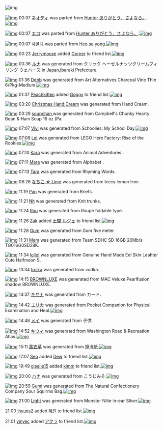 ![img](http://gdrive-cdn.herokuapp.com/537b65a5bc09f0000721dda7/512px-barcode.png)

[![img](http://www.deviantsart.com/3cgdje1.png)](http://www.barcodekanojo.com/kanojo/3192459/%E3%83%8D%E3%82%AA%E3%83%87%E3%82%A3) 00:07 [ネオディ](http://www.barcodekanojo.com/kanojo/3192459/%E3%83%8D%E3%82%AA%E3%83%87%E3%82%A3) was parted from [Hunter  ありがとう、さよなら。](http://www.barcodekanojo.com/kanojo/3192459/%E3%83%8D%E3%82%AA%E3%83%87%E3%82%A3).[![img](http://www.deviantsart.com/2f00jb8.jpeg)](http://www.barcodekanojo.com/user/27903/Hunter%20%20%E3%81%82%E3%82%8A%E3%81%8C%E3%81%A8%E3%81%86%E3%80%81%E3%81%95%E3%82%88%E3%81%AA%E3%82%89%E3%80%82) 

[![img](http://www.deviantsart.com/1hdgia7.png)](http://www.barcodekanojo.com/kanojo/3192458/%E3%82%A8%E3%82%B3) 00:07 [エコ](http://www.barcodekanojo.com/kanojo/3192458/%E3%82%A8%E3%82%B3) was parted from [Hunter  ありがとう、さよなら。](http://www.barcodekanojo.com/kanojo/3192458/%E3%82%A8%E3%82%B3).[![img](http://www.deviantsart.com/2f00jb8.jpeg)](http://www.barcodekanojo.com/user/27903/Hunter%20%20%E3%81%82%E3%82%8A%E3%81%8C%E3%81%A8%E3%81%86%E3%80%81%E3%81%95%E3%82%88%E3%81%AA%E3%82%89%E3%80%82) 

[![img](http://www.deviantsart.com/3m294ap.png)](http://www.barcodekanojo.com/kanojo/3192524/%EC%82%AC%EA%B3%A8%EB%85%80) 00:07 [사골녀](http://www.barcodekanojo.com/kanojo/3192524/%EC%82%AC%EA%B3%A8%EB%85%80) was parted from [Heo se yong](http://www.barcodekanojo.com/kanojo/3192524/%EC%82%AC%EA%B3%A8%EB%85%80).[![img](http://www.deviantsart.com/23q3t7f.png)](http://www.barcodekanojo.com/user/19818/Heo%20se%20yong) 

[![img](http://www.deviantsart.com/3v33gp3.jpeg)](http://www.barcodekanojo.com/user/245002/Jerrymouse) 00:23 [Jerrymouse](http://www.barcodekanojo.com/user/245002/Jerrymouse) added [Corner](http://www.barcodekanojo.com/kanojo/1619213/Corner) to friend list.[![img](http://www.deviantsart.com/2tdbj4k.png)](http://www.barcodekanojo.com/kanojo/1619213/Corner) 

[![img](http://www.deviantsart.com/1e36cvi.png)](http://www.barcodekanojo.com/kanojo/3193276/%E3%83%AB%E3%83%8A) 00:36 [ルナ](http://www.barcodekanojo.com/kanojo/3193276/%E3%83%AB%E3%83%8A) was generated from クリック ヘーゼルナッツクリームフィリング ウェハース in Japan,Ibaraki Prefecture.

[![img](http://www.deviantsart.com/2tm3ere.png)](http://www.barcodekanojo.com/kanojo/3193277/Debb) 01:36 [Debb](http://www.barcodekanojo.com/kanojo/3193277/Debb) was generated from Art Alternatives Charcoal Vine Thin 6/Pkg-Medium.[![img](http://www.deviantsart.com/1b5fmjq.jpeg)](http://www.barcodekanojo.com/product_images/barcode/6018967/1425659739/Art%20Alternatives%20Charcoal%20Vine%20Thin%206%2FPkg-Medium.jpg) 

[![img](http://www.deviantsart.com/1va1f0h.jpeg)](http://www.barcodekanojo.com/user/477933/Peachkitten) 01:37 [Peachkitten](http://www.barcodekanojo.com/user/477933/Peachkitten) added [Goggy](http://www.barcodekanojo.com/kanojo/2435377/Goggy) to friend list.[![img](http://www.deviantsart.com/3cmj6f0.png)](http://www.barcodekanojo.com/kanojo/2435377/Goggy) 

[![img](http://www.deviantsart.com/3tvg6qf.png)](http://www.barcodekanojo.com/kanojo/3193278/Christmas%20Hand%20Cream) 03:20 [Christmas Hand Cream](http://www.barcodekanojo.com/kanojo/3193278/Christmas%20Hand%20Cream) was generated from Hand Cream.

[![img](http://www.deviantsart.com/1dv3phs.png)](http://www.barcodekanojo.com/kanojo/3193279/soupchan%20) 03:29 [soupchan ](http://www.barcodekanojo.com/kanojo/3193279/soupchan%20) was generated from Campbell's Chunky Hearty Bean &amp; Ham Soup 19 oz (Pa.

[![img](http://www.deviantsart.com/3lnsoq.png)](http://www.barcodekanojo.com/kanojo/3193280/Vivi) 07:07 [Vivi](http://www.barcodekanojo.com/kanojo/3193280/Vivi) was generated from Schoolies: My School Day.[![img](http://www.deviantsart.com/guqtdn.jpeg)](http://www.barcodekanojo.com/product_images/barcode/6018971/1425679606/Schoolies%3A%20My%20School%20Day.jpg) 

[![img](http://www.deviantsart.com/31vdj29.png)](http://www.barcodekanojo.com/kanojo/3193281/Lei) 07:08 [Lei](http://www.barcodekanojo.com/kanojo/3193281/Lei) was generated from LEGO Hero Factory: Rise of the Rookies.[![img](http://www.deviantsart.com/2fjrg35.jpeg)](http://www.barcodekanojo.com/product_images/barcode/6018972/1425679644/LEGO%20Hero%20Factory%3A%20Rise%20of%20the%20Rookies.jpg) 

[![img](http://www.deviantsart.com/7682e8.png)](http://www.barcodekanojo.com/kanojo/3193282/Kara) 07:10 [Kara](http://www.barcodekanojo.com/kanojo/3193282/Kara) was generated from Animal Adventures .

[![img](http://www.deviantsart.com/3c2maar.png)](http://www.barcodekanojo.com/kanojo/3193283/Mara) 07:11 [Mara](http://www.barcodekanojo.com/kanojo/3193283/Mara) was generated from Alphabet .

[![img](http://www.deviantsart.com/29dp340.png)](http://www.barcodekanojo.com/kanojo/3193284/Tara) 07:13 [Tara](http://www.barcodekanojo.com/kanojo/3193284/Tara) was generated from Rhyming Words.

[![img](http://www.deviantsart.com/1gfoj81.png)](http://www.barcodekanojo.com/kanojo/3193285/%E3%81%AA%E3%81%A1%E3%81%93%20%E2%98%86%20Lime) 08:26 [なちこ ☆ Lime](http://www.barcodekanojo.com/kanojo/3193285/%E3%81%AA%E3%81%A1%E3%81%93%20%E2%98%86%20Lime) was generated from Icecy lemon lime.

[![img](http://www.deviantsart.com/3thauog.png)](http://www.barcodekanojo.com/kanojo/3193286/Pan) 11:19 [Pan](http://www.barcodekanojo.com/kanojo/3193286/Pan) was generated from Briefs.

[![img](http://www.deviantsart.com/14miqh3.png)](http://www.barcodekanojo.com/kanojo/3193287/Nit) 11:21 [Nit](http://www.barcodekanojo.com/kanojo/3193287/Nit) was generated from Knit trunks.

[![img](http://www.deviantsart.com/3a1002u.png)](http://www.barcodekanojo.com/kanojo/3193288/Rou) 11:24 [Rou](http://www.barcodekanojo.com/kanojo/3193288/Rou) was generated from Roupe foldable type.

[![img](http://www.deviantsart.com/2dtl6i2.jpeg)](http://www.barcodekanojo.com/user/280625/Zak) 11:26 [Zak](http://www.barcodekanojo.com/user/280625/Zak) added [土間 ルジェ](http://www.barcodekanojo.com/kanojo/2913763/%E5%9C%9F%E9%96%93%20%E3%83%AB%E3%82%B8%E3%82%A7) to friend list.[![img](http://www.deviantsart.com/trkqk2.png)](http://www.barcodekanojo.com/kanojo/2913763/%E5%9C%9F%E9%96%93%20%E3%83%AB%E3%82%B8%E3%82%A7) 

[![img](http://www.deviantsart.com/1986leb.png)](http://www.barcodekanojo.com/kanojo/3193289/Gum) 11:28 [Gum](http://www.barcodekanojo.com/kanojo/3193289/Gum) was generated from Gum five meter.

[![img](http://www.deviantsart.com/1rr3ir3.png)](http://www.barcodekanojo.com/kanojo/3193290/Mem) 11:31 [Mem](http://www.barcodekanojo.com/kanojo/3193290/Mem) was generated from Team SDHC SD 16GB 20Mb/s TG016G0SD28K.

[![img](http://www.deviantsart.com/1q6clcd.png)](http://www.barcodekanojo.com/kanojo/3193291/lollol) 11:34 [lollol](http://www.barcodekanojo.com/kanojo/3193291/lollol) was generated from Genuine Hand Made Eel Skin Leahter Cute Halfmoon S.

[![img](http://www.deviantsart.com/2o308qh.png)](http://www.barcodekanojo.com/kanojo/3193292/troika) 13:34 [troika](http://www.barcodekanojo.com/kanojo/3193292/troika) was generated from vodka.

[![img](http://www.deviantsart.com/25kf6p6.png)](http://www.barcodekanojo.com/kanojo/3193293/BROWNLUXE) 14:15 [BROWNLUXE](http://www.barcodekanojo.com/kanojo/3193293/BROWNLUXE) was generated from MAC Veluxe Pearlfusion shadow BROWNLUXE.

[![img](http://www.deviantsart.com/3r78nl7.png)](http://www.barcodekanojo.com/kanojo/3193294/%E3%82%AD%E3%83%A4%E3%83%8A) 14:37 [キヤナ](http://www.barcodekanojo.com/kanojo/3193294/%E3%82%AD%E3%83%A4%E3%83%8A) was generated from カード.

[![img](http://www.deviantsart.com/35010lq.png)](http://www.barcodekanojo.com/kanojo/3193295/%E3%82%A8%E3%83%AA%E3%82%AB) 14:42 [エリカ](http://www.barcodekanojo.com/kanojo/3193295/%E3%82%A8%E3%83%AA%E3%82%AB) was generated from Pocket Companion for Physical Examination and Heal.[![img](http://www.deviantsart.com/18eun40.jpeg)](http://www.barcodekanojo.com/product_images/barcode/6018987/1425706876/Pocket%20Companion%20for%20Physical%20Examination%20and%20Heal.jpg) 

[![img](http://www.deviantsart.com/1ok1t0k.png)](http://www.barcodekanojo.com/kanojo/3193296/%E3%83%A1%E3%82%A4) 14:48 [メイ](http://www.barcodekanojo.com/kanojo/3193296/%E3%83%A1%E3%82%A4) was generated from 子供.

[![img](http://www.deviantsart.com/20lfc5s.png)](http://www.barcodekanojo.com/kanojo/3193297/%E3%82%AD%E3%82%A6%E3%82%A3) 14:52 [キウィ](http://www.barcodekanojo.com/kanojo/3193297/%E3%82%AD%E3%82%A6%E3%82%A3) was generated from Washington Road &amp; Recreation Atlas.[![img](http://www.deviantsart.com/lajnsd.jpeg)](http://www.barcodekanojo.com/product_images/barcode/6018989/1425707469/Washington%20Road%20%26%20Recreation%20Atlas.jpg) 

[![img](http://www.deviantsart.com/223iq9d.png)](http://www.barcodekanojo.com/kanojo/3193298/%E8%96%B0%E8%A1%A3%E8%8D%89) 15:11 [薰衣草](http://www.barcodekanojo.com/kanojo/3193298/%E8%96%B0%E8%A1%A3%E8%8D%89) was generated from 擦洗纸.[![img](http://www.deviantsart.com/26ohg2h.jpeg)](http://www.barcodekanojo.com/product_images/barcode/6018990/1425708613/%E6%93%A6%E6%B4%97%E7%BA%B8.jpg) 

[![img](http://www.deviantsart.com/24ofdch.jpeg)](http://www.barcodekanojo.com/user/323778/Seo) 17:07 [Seo](http://www.barcodekanojo.com/user/323778/Seo) added [Dew](http://www.barcodekanojo.com/kanojo/5888/Dew) to friend list.[![img](http://gdrive-cdn.herokuapp.com/54fab34757885d000c3086a0/Dew.png)](http://www.barcodekanojo.com/kanojo/5888/Dew) 

[![img](http://gdrive-cdn.herokuapp.com/54fad94f57885d000c3086c2/Giselle.jpg)](http://www.barcodekanojo.com/user/483331/giselle15) 19:49 [giselle15](http://www.barcodekanojo.com/user/483331/giselle15) added [kimm](http://www.barcodekanojo.com/kanojo/77192/kimm) to friend list.[![img](http://gdrive-cdn.herokuapp.com/54fad99457885d000c3086c3/kimm.png)](http://www.barcodekanojo.com/kanojo/77192/kimm) 

[![img](http://www.deviantsart.com/1kj7cki.png)](http://www.barcodekanojo.com/kanojo/3193299/%E3%83%8F%E3%83%8A) 20:00 [ハナ](http://www.barcodekanojo.com/kanojo/3193299/%E3%83%8F%E3%83%8A) was generated from こうじみそ.[![img](http://www.deviantsart.com/28op0bl.jpeg)](http://www.barcodekanojo.com/product_images/barcode/6018993/1425725987/%E3%81%93%E3%81%86%E3%81%98%E3%81%BF%E3%81%9D.jpg) 

[![img](http://www.deviantsart.com/1ei0j7q.png)](http://www.barcodekanojo.com/kanojo/3193300/Gumi) 20:59 [Gumi](http://www.barcodekanojo.com/kanojo/3193300/Gumi) was generated from The Natural Confectionery Company Sour Squirms Bag.[![img](http://www.deviantsart.com/341er4r.jpeg)](http://www.barcodekanojo.com/product_images/barcode/6018994/1425729492/50x50xThe,P20Natural,P20Confectionery,P20Company,P20Sour,P20Squirms,P20Bag.jpg,qw=88,ah=88.pagespeed.ic.i4FPncAPgE.jpg) 

[![img](http://www.deviantsart.com/13ormok.png)](http://www.barcodekanojo.com/kanojo/3193301/Light) 21:00 [Light](http://www.barcodekanojo.com/kanojo/3193301/Light) was generated from Monster Nlite In-ear Silver.[![img](http://www.deviantsart.com/2p79n7q.jpeg)](http://www.barcodekanojo.com/product_images/barcode/6018995/1425729562/50x50xMonster,P20Nlite,P20In-ear,P20Silver.jpg,qw=88,ah=88.pagespeed.ic.q453kDX_IM.jpg) 

21:00 [jhyuns2](http://www.barcodekanojo.com/user/500474/jhyuns2) added [혜진](http://www.barcodekanojo.com/kanojo/2966805/%ED%98%9C%EC%A7%84) to friend list.[![img](http://www.deviantsart.com/327p0jb.png)](http://www.barcodekanojo.com/kanojo/2966805/%ED%98%9C%EC%A7%84) 

21:01 [yinyec](http://www.barcodekanojo.com/user/499002/yinyec) added [アクラ](http://www.barcodekanojo.com/kanojo/2456784/%E3%82%A2%E3%82%AF%E3%83%A9) to friend list.[![img](http://www.deviantsart.com/33mld1p.png)](http://www.barcodekanojo.com/kanojo/2456784/%E3%82%A2%E3%82%AF%E3%83%A9) 

